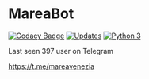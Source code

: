 # MareaBot

[![Codacy Badge](https://api.codacy.com/project/badge/Grade/fcbbc3322105418889b67bd4be977d3c)](https://app.codacy.com/app/fundor333/mareabot?utm_source=github.com&utm_medium=referral&utm_content=fundor333/mareabot&utm_campaign=badger)
[![Updates](https://pyup.io/repos/github/fundor333/mareabot/shield.svg)](https://pyup.io/repos/github/fundor333/mareabot/)
[![Python 3](https://pyup.io/repos/github/fundor333/mareabot/python-3-shield.svg)](https://pyup.io/repos/github/fundor333/mareabot/)

Last seen 397 user on Telegram

https://t.me/mareavenezia
